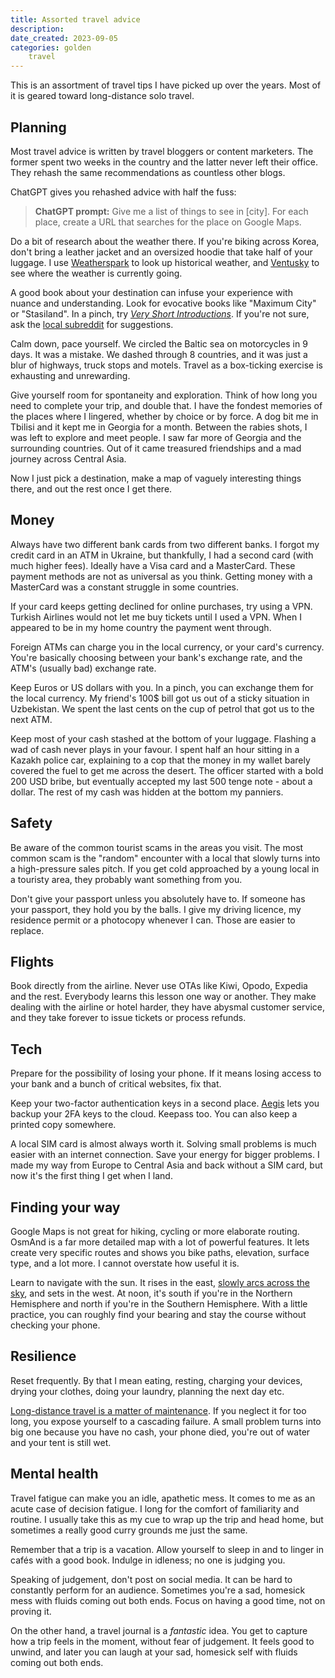 ```yaml
---
title: Assorted travel advice
description: 
date_created: 2023-09-05
categories: golden
    travel
---
```


This is an assortment of travel tips I have picked up over the years. Most of it is geared toward long-distance solo travel.

## Planning

Most travel advice is written by travel bloggers or content marketers. The former spent two weeks in the country and the latter never left their office. They rehash the same recommendations as countless other blogs.

ChatGPT gives you rehashed advice with half the fuss:

> **ChatGPT prompt:** Give me a list of things to see in [city]. For each place, create a URL that searches for the place on Google Maps.

Do a bit of research about the weather there. If you're biking across Korea, don't bring a leather jacket and an oversized hoodie that take half of your luggage. I use [Weatherspark](https://weatherspark.com/) to look up historical weather, and [Ventusky](https://www.ventusky.com/) to see where the weather is currently going.

A good book about your destination can infuse your experience with nuance and understanding. Look for evocative books like "Maximum City" or "Stasiland". In a pinch, try *[Very Short Introductions](https://en.wikipedia.org/wiki/Very_Short_Introductions)*. If you're not sure, ask the [local subreddit](https://old.reddit.com/r/LocationReddits/wiki/index) for suggestions.

Calm down, pace yourself. We circled the Baltic sea on motorcycles in 9 days. It was a mistake. We dashed through 8 countries, and it was just a blur of highways, truck stops and motels. Travel as a box-ticking exercise is exhausting and unrewarding.

Give yourself room for spontaneity and exploration. Think of how long you need to complete your trip, and double that. I have the fondest memories of the places where I lingered, whether by choice or by force. A dog bit me in Tbilisi and it kept me in Georgia for a month. Between the rabies shots, I was left to explore and meet people. I saw far more of Georgia and the surrounding countries. Out of it came treasured friendships and a mad journey across Central Asia.

Now I just pick a destination, make a map of vaguely interesting things there, and out the rest once I get there.

## Money

Always have two different bank cards from two different banks. I forgot my credit card in an ATM in Ukraine, but thankfully, I had a second card (with much higher fees). Ideally have a Visa card and a MasterCard. These payment methods are not as universal as you think. Getting money with a MasterCard was a constant struggle in some countries.

If your card keeps getting declined for online purchases, try using a VPN. Turkish Airlines would not let me buy tickets until I used a VPN. When I appeared to be in my home country the payment went through.

Foreign ATMs can charge you in the local currency, or your card's currency. You're basically choosing between your bank's exchange rate, and the ATM's (usually bad) exchange rate.

Keep Euros or US dollars with you. In a pinch, you can exchange them for the local currency. My friend's 100$ bill got us out of a sticky situation in Uzbekistan. We spent the last cents on the cup of petrol that got us to the next ATM.

Keep most of your cash stashed at the bottom of your luggage. Flashing a wad of cash never plays in your favour. I spent half an hour sitting in a Kazakh police car, explaining to a cop that the money in my wallet barely covered the fuel to get me across the desert. The officer started with a bold 200 USD bribe, but eventually accepted my last 500 tenge note - about a dollar. The rest of my cash was hidden at the bottom my panniers.

## Safety

Be aware of the common tourist scams in the areas you visit. The most common scam is the "random" encounter with a local that slowly turns into a high-pressure sales pitch. If you get cold approached by a young local in a touristy area, they probably want something from you.

Don't give your passport unless you absolutely have to. If someone has your passport, they hold you by the balls. I give my driving licence, my residence permit or a photocopy whenever I can. Those are easier to replace.

## Flights

Book directly from the airline. Never use OTAs like Kiwi, Opodo, Expedia and the rest. Everybody learns this lesson one way or another. They make dealing with the airline or hotel harder, they have abysmal customer service, and they take forever to issue tickets or process refunds.

## Tech

Prepare for the possibility of losing your phone. If it means losing access to your bank and a bunch of critical websites, fix that.

Keep your two-factor authentication keys in a second place. [Aegis](https://getaegis.app/) lets you backup your 2FA keys to the cloud. Keepass too. You can also keep a printed copy somewhere.

A local SIM card is almost always worth it. Solving small problems is much easier with an internet connection. Save your energy for bigger problems. I made my way from Europe to Central Asia and back without a SIM card, but now it's the first thing I get when I land.

## Finding your way

Google Maps is not great for hiking, cycling or more elaborate routing. OsmAnd is a far more detailed map with a lot of powerful features. It lets create very specific routes and shows you bike paths, elevation, surface type, and a lot more. I cannot overstate how useful it is.

Learn to navigate with the sun. It rises in the east, [slowly arcs across the sky](https://www.youtube.com/watch?v=F95ArVB4Ye0), and sets in the west. At noon, it's south if you're in the Northern Hemisphere and north if you're in the Southern Hemisphere. With a little practice, you can roughly find your bearing and stay the course without checking your phone.

## Resilience

Reset frequently. By that I mean eating, resting, charging your devices, drying your clothes, doing your laundry, planning the next day etc.

[Long-distance travel is a matter of maintenance](/blog/motorcycle-maintenance). If you neglect it for too long, you expose yourself to a cascading failure. A small problem turns into big one because you have no cash, your phone died, you're out of water and your tent is still wet.

## Mental health

Travel fatigue can make you an idle, apathetic mess. It comes to me as an acute case of decision fatigue. I long for the comfort of familiarity and routine. I usually take this as my cue to wrap up the trip and head home, but sometimes a really good curry grounds me just the same.

Remember that a trip is a vacation. Allow yourself to sleep in and to linger in cafés with a good book. Indulge in idleness; no one is judging you.

Speaking of judgement, don't post on social media. It can be hard to constantly perform for an audience. Sometimes you're a sad, homesick mess with fluids coming out both ends. Focus on having a good time, not on proving it.

On the other hand, a travel journal is a *fantastic* idea. You get to capture how a trip feels in the moment, without fear of judgement. It feels good to unwind, and later you can laugh at your sad, homesick self with fluids coming out both ends.